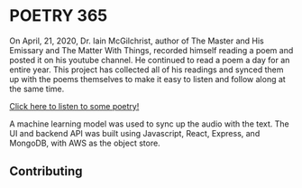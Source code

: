 # POETRY 365

On April, 21, 2020, Dr. Iain McGilchrist, author of The Master and His Emissary and The Matter With Things, recorded himself reading a poem and posted it on his youtube channel. He continued to read a poem a day for an entire year. This project has collected all of his readings and synced them up with the poems themselves to make it easy to listen and follow along at the same time.

[Click here to listen to some poetry!](https://poetry-365-2ko7.onrender.com/)



A machine learning model was used to sync up the audio with the text. 
The UI and backend API was built using Javascript, React, Express, and MongoDB, with AWS as the object store. 

## Contributing
